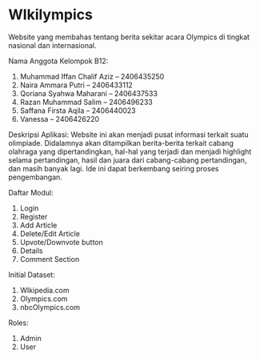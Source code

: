 # WIkilympics
Website yang membahas tentang berita sekitar acara Olympics di tingkat nasional dan internasional.

Nama Anggota Kelompok B12:
1. Muhammad Iffan Chalif Aziz – 2406435250
2. Naira Ammara Putri – 2406433112
3. Qoriana Syahwa Maharani – 2406437533
4. Razan Muhammad Salim – 2406496233
5. Saffana Firsta Aqila – 2406440023
6. Vanessa – 2406426220

Deskripsi Aplikasi:
Website ini akan menjadi pusat informasi terkait suatu olimpiade. Didalamnya akan ditampilkan berita-berita terkait cabang olahraga yang dipertandingkan, hal-hal yang terjadi dan menjadi highlight selama pertandingan, hasil dan juara dari cabang-cabang pertandingan, dan masih banyak lagi. Ide ini dapat berkembang seiring proses pengembangan.

Daftar Modul:
1. Login
2. Register
3. Add Article
4. Delete/Edit Article
5. Upvote/Downvote button
6. Details
7. Comment Section

Initial Dataset:
1. WIkipedia.com
2. Olympics.com
3. nbcOlympics.com

Roles:
1.  Admin
2.  User
   
